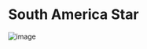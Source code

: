 # South America Star
![image](https://drive.google.com/uc?export=view&id=1AlxEQj6tzL2Cqp2Pxsov4f-E6LW4kELd)
